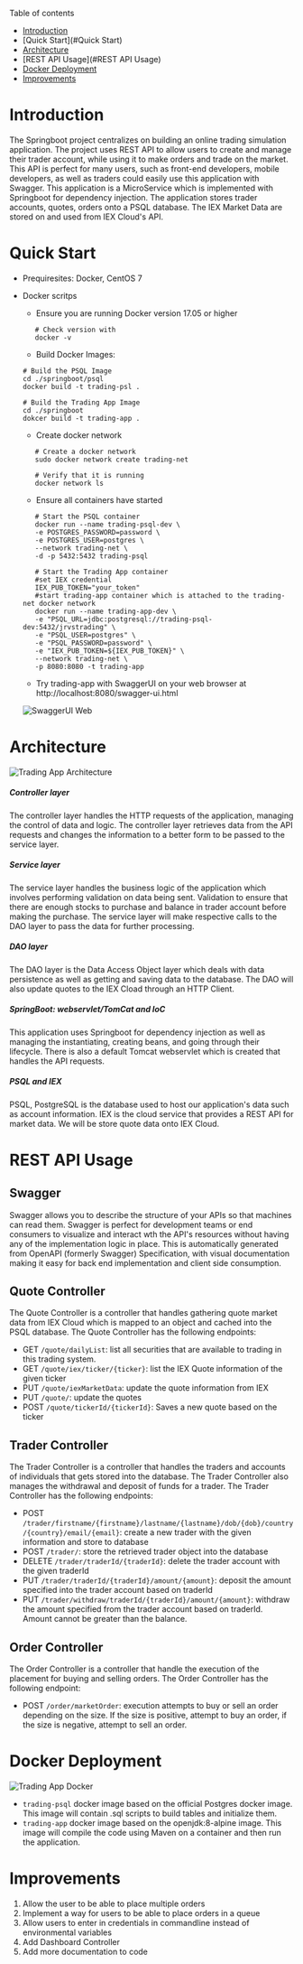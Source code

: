 Table of contents
* [Introduction](#Introduction)
* [Quick Start](#Quick Start)
* [Architecture](#Architecture)
* [REST API Usage](#REST API Usage)
* [Docker Deployment](#Docker-Deployment)
* [Improvements](#Improvements)

# Introduction
The Springboot project centralizes on building an online trading simulation application. The project uses REST API to allow users to 
create and manage their trader account, while using it to make orders and trade on the market. This API is perfect for many users, 
such as front-end developers, mobile developers, as well as traders could easily use this application with Swagger. This application is a 
MicroService which is implemented with Springboot for dependency injection. The application stores trader accounts, quotes, orders onto 
a PSQL database. The IEX Market Data are stored on and used from IEX Cloud's API. 

# Quick Start
- Prequiresites: Docker, CentOS 7

- Docker scritps 
    - Ensure you are running Docker version 17.05 or higher
    ```shell script
       # Check version with 
       docker -v
    ```
  
	- Build Docker Images:
	```shell script
    # Build the PSQL Image
    cd ./springboot/psql
    docker build -t trading-psl .
   
    # Build the Trading App Image
    cd ./springboot
    dokcer build -t trading-app .
    ```
  - Create docker network
   ```shell script
      # Create a docker network
      sudo docker network create trading-net
    
      # Verify that it is running
      docker network ls
   ```
  - Ensure all containers have started
  ```shell script
     # Start the PSQL container
     docker run --name trading-psql-dev \
     -e POSTGRES_PASSWORD=password \
     -e POSTGRES_USER=postgres \
     --network trading-net \
     -d -p 5432:5432 trading-psql
  
     # Start the Trading App container
     #set IEX credential
     IEX_PUB_TOKEN="your_token"
     #start trading-app container which is attached to the trading-net docker network
     docker run --name trading-app-dev \
     -e "PSQL_URL=jdbc:postgresql://trading-psql-dev:5432/jrvstrading" \
     -e "PSQL_USER=postgres" \
     -e "PSQL_PASSWORD=password" \
     -e "IEX_PUB_TOKEN=${IEX_PUB_TOKEN}" \
     --network trading-net \
     -p 8080:8080 -t trading-app
  ```
  - Try trading-app with SwaggerUI on your web browser at http://localhost:8080/swagger-ui.html
  
  ![SwaggerUI Web](assets/Swagger_UI.png)

# Architecture
![Trading App Architecture](assets/Trading_App_Architecture.png)

##### Controller layer
The controller layer handles the HTTP requests of the application, managing the control of data and logic. The controller layer 
retrieves data from the API requests and changes the information to a better form to be passed to the service layer.   

##### Service layer
The service layer handles the business logic of the application which involves performing validation on data being sent. 
Validation to ensure that there are enough stocks to purchase and balance in trader account before making the purchase. 
The service layer will make respective calls to the DAO layer to pass the data for further processing. 

##### DAO layer
The DAO layer is the Data Access Object layer which deals with data persistence as well as getting and saving data to the database. 
The DAO will also update quotes to the IEX Cload through an HTTP Client. 

##### SpringBoot: webservlet/TomCat and IoC
This application uses Springboot for dependency injection as well as managing the instantiating, creating beans, and going through 
their lifecycle. There is also a default Tomcat webservlet which is created that handles the API requests. 

##### PSQL and IEX
PSQL, PostgreSQL is the database used to host our application's data such as account information. IEX is the cloud service that 
provides a REST API for market data. We will be store quote data onto IEX Cloud.

# REST API Usage
## Swagger
Swagger allows you to describe the structure of your APIs so that machines can read them. Swagger is perfect for development 
teams or end consumers to visualize and interact wth the API's resources without having any of the implementation logic in place. 
This is automatically generated from OpenAPI (formerly Swagger) Specification, with visual documentation making it easy for back end 
implementation and client side consumption. 

## Quote Controller
The Quote Controller is a controller that handles gathering quote market data from IEX Cloud which is mapped to an object and cached 
into the PSQL database. The Quote Controller has the following endpoints: 

  - GET `/quote/dailyList`: list all securities that are available to trading in this trading system.
  - GET `/quote/iex/ticker/{ticker}`: list the IEX Quote information of the given ticker
  - PUT `/quote/iexMarketData`: update the quote information from IEX 
  - PUT `/quote/`: update the quotes 
  - POST `/quote/tickerId/{tickerId}`: Saves a new quote based on the ticker 
## Trader Controller
The Trader Controller is a controller that handles the traders and accounts of individuals that gets stored into the database. The
Trader Controller also manages the withdrawal and deposit of funds for a trader. The Trader Controller has the following endpoints: 

   - POST `/trader/firstname/{firstname}/lastname/{lastname}/dob/{dob}/country/{country}/email/{email}`: create a new trader with the given information and store to database
   - POST `/trader/`: store the retrieved trader object into the database
   - DELETE `/trader/traderId/{traderId}`: delete the trader account with the given traderId
   - PUT `/trader/traderId/{traderId}/amount/{amount}`: deposit the amount specified into the trader account based on traderId
   - PUT `/trader/withdraw/traderId/{traderId}/amount/{amount}`: withdraw the amount specified from the trader account based on traderId. Amount cannot be greater than the balance.

## Order Controller
The Order Controller is a controller that handle the execution of the placement for buying and selling orders.
The Order Controller has the following endpoint:

   - POST `/order/marketOrder`: execution attempts to buy or sell an order depending on the size. If the size is positive, attempt to buy an order, 
   if the size is negative, attempt to sell an order. 

# Docker Deployment
![Trading App Docker](assets/Trading_App_Docker.jpg)

- `trading-psql` docker image based on the official Postgres docker image. This image will contain .sql scripts to build tables and initialize them. 
- `trading-app` docker image based on the openjdk:8-alpine image. This image will compile the code using Maven on a container and then run the application.

# Improvements
1. Allow the user to be able to place multiple orders 
2. Implement a way for users to be able to place orders in a queue
3. Allow users to enter in credentials in commandline instead of environmental variables
4. Add Dashboard Controller 
5. Add more documentation to code